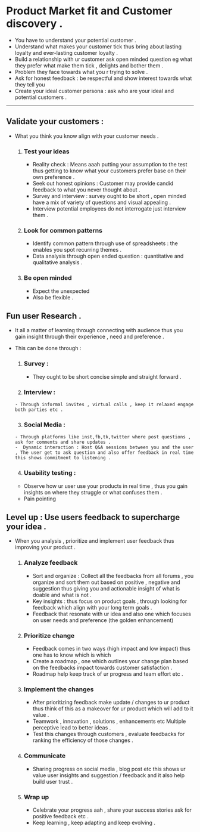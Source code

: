 # Product Market fit and Customer discovery .

- You have to understand your potential customer .
- Understand what makes your customer tick thus bring about lasting loyalty and ever-lasting customer loyalty .
- Build a relationship with ur customer ask open minded question eg what they prefer what make them tick , delights and bother them .
- Problem they face towards what you r trying to solve .
- Ask for honest feedback : be respectful and show interest towards what they tell you 
- Create your ideal customer persona : ask who are your ideal and potential customers . 
___
## Validate your customers :
- What you think you know align with your customer needs .

    1) ### Test your ideas
        - Reality check : Means aaah putting your assumption to the test thus getting to know what your customers prefer base on their own preference .
        - Seek out honest opinions : Customer may provide candid feedback to what you never thought about .
        - Survey and interview : survey ought to be short , open minded have a mix of variety of questions and visual appealing .
        - Interview potential employees do not interrogate just interview them  .
    2) ### Look for common patterns 
        - Identify common pattern through use of spreadsheets : the enables you spot recurring themes .
        - Data analysis through open ended question : quantitative and qualitative analysis .
    3) ### Be open minded 
        - Expect the unexpected 
        - Also be flexible .

## Fun user Research . 
- It all a matter of learning through connecting with audience thus you gain insight through their experience , need and preference .
- This can be done through :

    1) ### Survey :
       - They ought to be short concise simple and straight forward .
    2) ### Interview :
      - Through informal invites , virtual calls , keep it relaxed engage both parties etc .
    3) ### Social Media :
      - Through platforms like inst,fb,tk,twitter where post questions , ask for comments and share updates .
      -  Dynamic interaction : Host Q&A sessions between you and the user , The user get to ask question and also offer feedback in real time this shows commitment to listening .
    4) ### Usability testing :
     - Observe how ur user use your products in real time , thus you gain insights on where they struggle or what confuses them .
     - Pain pointing 

## Level up : Use users feedback to supercharge your idea .
- When you analysis , prioritize and implement user feedback thus improving your product .

    1) ### Analyze feedback 
        - Sort and organize : Collect all the feedbacks from all forums , you organize and sort them out based on positive , negative and suggestion thus giving you and actionable insight of what is doable and what is not .
        - Key insights : thus focus on product goals , through looking for feedback which align with your long term goals .
        - Feedback that resonate with ur idea and also one which focuses on user needs and preference (the golden enhancement)
    2) ### Prioritize change 
        - Feedback comes in two ways (high impact and low impact) thus one has to know which is which 
        - Create a roadmap , one which outlines your change plan based on the feedbacks impact towards customer satisfaction .
        - Roadmap help keep track of ur progress and team effort etc .
    3) ### Implement the changes 
        - After prioritizing feedback make update / changes to ur product thus think of this as a makeover for ur product which will add to it value .
        - Teamwork , innovation , solutions , enhancements etc Multiple perceptive lead to better ideas .
        - Test this changes through customers , evaluate feedbacks for ranking the efficiency of those changes .
    4) ### Communicate 
        - Sharing progress on social media , blog post etc this shows ur value user insights and suggestion / feedback and it also help build user trust .
    5) ### Wrap up 
        - Celebrate your progress aah , share your success stories ask for positive feedback etc .
        - Keep learning , keep adapting and keep evolving .
        